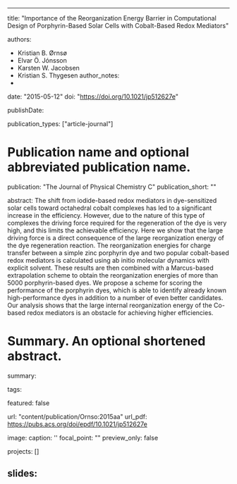 
---
title: "Importance of the Reorganization Energy Barrier in Computational Design of Porphyrin-Based Solar Cells with Cobalt-Based Redox Mediators"

authors:
- Kristian B. Ørnsø  
- Elvar Ö. Jónsson 
- Karsten W. Jacobsen 
- Kristian S. Thygesen 
author_notes:
- 
date: "2015-05-12"
doi: "https://doi.org/10.1021/jp512627e"


publishDate: 

publication_types: ["article-journal"]



# Publication name and optional abbreviated publication name.
publication: "The Journal of Physical Chemistry C"
publication_short: ""

abstract: The shift from iodide-based redox mediators in dye-sensitized solar cells toward octahedral cobalt complexes has led to a significant increase in the efficiency. However, due to the nature of this type of complexes the driving force required for the regeneration of the dye is very high, and this limits the achievable efficiency. Here we show that the large driving force is a direct consequence of the large reorganization energy of the dye regeneration reaction. The reorganization energies for charge transfer between a simple zinc porphyrin dye and two popular cobalt-based redox mediators is calculated using ab initio molecular dynamics with explicit solvent. These results are then combined with a Marcus-based extrapolation scheme to obtain the reorganization energies of more than 5000 porphyrin-based dyes. We propose a scheme for scoring the performance of the porphyrin dyes, which is able to identify already known high-performance dyes in addition to a number of even better candidates. Our analysis shows that the large internal reorganization energy of the Co-based redox mediators is an obstacle for achieving higher efficiencies.

# Summary. An optional shortened abstract.
summary: 

tags:

featured: false

url: "content/publication/Ornso:2015aa"
url_pdf: https://pubs.acs.org/doi/epdf/10.1021/jp512627e

image:
  caption: '[](./featured.jpg)'
  focal_point: ""
  preview_only: false

projects: []

slides: 
---

